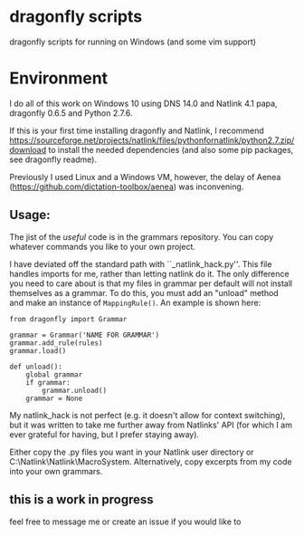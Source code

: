 # dragonfly scripts
dragonfly scripts for running on Windows (and some vim support)

# Environment
I do all of this work on Windows 10 using DNS 14.0 and Natlink 4.1 papa, dragonfly 0.6.5 and Python 2.7.6.    

If this is your first time installing dragonfly and Natlink, I recommend https://sourceforge.net/projects/natlink/files/pythonfornatlink/python2.7.zip/download
to install the needed dependencies (and also some pip packages, see dragonfly readme).  

Previously I used Linux and a Windows VM, however, the delay of Aenea (https://github.com/dictation-toolbox/aenea) was inconvening.

## Usage:
The jist of the _useful_ code is in the grammars repository.
You can copy whatever commands you like to your own project. 

I have deviated off the standard path with ``_natlink_hack.py''. This file handles imports for me, rather than letting natlink do it. 
The only difference you need to care about is that my files in grammar per default will not install themselves as a grammar.
 To do this, you must add an "unload" method and make an instance of `MappingRule()`. An example is shown here:  
```
from dragonfly import Grammar

grammar = Grammar('NAME FOR GRAMMAR')
grammar.add_rule(rules)
grammar.load()

def unload():
    global grammar
    if grammar:
        grammar.unload()
    grammar = None
```

My natlink_hack is not perfect (e.g. it doesn't allow for context switching), but it was written to take me further away from Natlinks' API (for which I am ever grateful for having, but I prefer staying away).


Either copy the .py files you want in your Natlink user directory or C:\Natlink\Natlink\MacroSystem.
Alternatively, copy excerpts from my code into your own grammars.


## this is a work in progress	
feel free to message me or create an issue if you would like to
